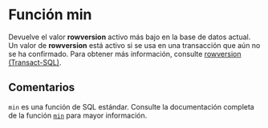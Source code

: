 ﻿---
Autogenerated: true
---

# Función  min

Devuelve el valor **rowversion** activo más bajo en la base de datos actual. Un valor de **rowversion** está activo si se usa en una transacción que aún no se ha confirmado. Para obtener más información, consulte [rowversion &#40;Transact-SQL&#41;](../../t-sql/data-types/rowversion-transact-sql.md).

## Comentarios 

`min` es una función de SQL estándar. Consulte la documentación completa de la función [`min`](https://learn.microsoft.com/es-es/sql/t-sql/functions/min-transact-sql) para mayor información.
